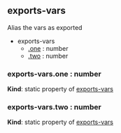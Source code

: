 ## exports-vars
Alias the vars as exported

  

* exports-vars
    * [.one](#module_exports-vars.one) : number
    * [.two](#module_exports-vars.two) : number


### exports-vars.one : number
**Kind**: static property of [exports-vars](#module_exports-vars)


### exports-vars.two : number
**Kind**: static property of [exports-vars](#module_exports-vars)



